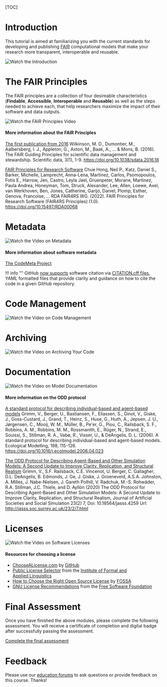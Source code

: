 [TOC]

# Introduction

This tutorial is aimed at familiarizing you with the current standards for developing and publishing [FAIR](#the-fair-principles) computational models that make your research more transparent, interoperable and reusable.

![Watch the Introduction](https://www.youtube.com/watch?v=Am3aNtXQWec)

# The FAIR Principles

The FAIR principles are a collection of four desireable characteristics (**Findable**, **Accessible**, **Interoperable** and **Reusable**) as well as the steps needed to achieve each, that help researchers maximize the impact of their software and data outputs.

![Watch the FAIR Principles Video](https://www.youtube.com/watch?v=cQz6_c6VsKo)

#### More information about the FAIR Principles

[The first publication from 2016](https://doi.org/10.1038/sdata.2016.18)
Wilkinson, M. D., Dumontier, M., Aalbersberg, I. J., Appleton, G., Axton, M., Baak, A., ... & Mons, B. (2016). The FAIR Guiding Principles for scientific data management and stewardship. Scientific data, 3(1), 1-9. https://doi.org/10.1038/sdata.2016.18

[FAIR Principles for Research Software](https://doi.org/10.15497/RDA00068)
Chue Hong, Neil P., Katz, Daniel S., Barker, Michelle, Lamprecht, Anna-Lena, Martinez, Carlos, Psomopoulos, Fotis E., Harrow, Jen, Castro, Leyla Jael, Gruenpeter, Morane, Martinez, Paula Andrea, Honeyman, Tom, Struck, Alexander, Lee, Allen, Loewe, Axel, van Werkhoven, Ben, Jones, Catherine, Garijo, Daniel, Plomp, Esther, Genova, Francoise, … RDA FAIR4RS WG. (2022). FAIR Principles for Research Software (FAIR4RS Principles) (1.0). https://doi.org/10.15497/RDA00068

# Metadata

![Watch the Video on Metadata](https://www.youtube.com/watch?v=UaWwHv5O2Pc)

#### More information about software metadata

[The CodeMeta Project](https://codemeta.github.io/index.html)

!!! info ""
    GitHub [now supports](https://docs.github.com/en/repositories/managing-your-repositorys-settings-and-features/customizing-your-repository/about-citation-files) software citation via [CITATION.cff files](https://citation-file-format.github.io/), YAML formatted files that provide clarity and guidance on how to cite the code in a given GitHub repository.

# Code Management

![Watch the Video on Code Management](https://www.youtube.com/watch?v=ozZJEGNuwz8)

# Archiving

![Watch the Video on Archiving Your Code](https://www.youtube.com/watch?v=uodCLUADYE4)

# Documentation

![Watch the Video on Model Documentation](https://www.youtube.com/watch?v=iN6iBwaHR68)

#### More information on the ODD protocol

[A standard protocol for describing individual-based and agent-based models](https://doi.org/10.1016/j.ecolmodel.2006.04.023)
Grimm, V., Berger, U., Bastiansen, F., Eliassen, S., Ginot, V., Giske, J., Goss-Custard, J., Grand, T., Heinz, S., Huse, G., Huth, A., Jepsen, J. U., Jørgensen, C., Mooij, W. M., Müller, B., Pe'er, G., Piou, C., Railsback, S. F., Robbins, A. M., Robbins, M. M., Rossmanith, E., Rüger, N., Strand, E., Souissi, S., Stillman, R. A., Vabø, R., Visser, U., & DeAngelis, D. L. (2006). A standard protocol for describing individual-based and agent-based models. Ecological Modelling, 198, 115-126. https://doi.org/10.1016/j.ecolmodel.2006.04.023

[The ODD Protocol for Describing Agent-Based and Other Simulation Models: A Second Update to Improve Clarity, Replication, and Structural Realism](http://jasss.soc.surrey.ac.uk/23/2/7.html)
Grimm, V., S.F. Railsback, C.E. Vincenot, U. Berger, C. Gallagher, D.L. DeAngelis, B. Edmonds, J. Ge, J. Giske, J. Groeneveld, A.S.A. Johnston, A. Milles, J. Nabe-Nielsen, J. Gareth Polhill, V. Radchuk, M.-S. Rohwäder, R.A. Stillman, J.C. Thiele, and D. Ayllón (2020) The ODD Protocol for Describing Agent-Based and Other Simulation Models: A Second Update to Improve Clarity, Replication, and Structural Realism, Journal of Artificial Societies and Social Simulation 23(2) 7, Doi: 10.18564/jasss.4259 Url: http://jasss.soc.surrey.ac.uk/23/2/7.html

# Licenses

![Watch the Video on Software Licenses](https://www.youtube.com/watch?v=-OMLPF8ZFf4)

#### Resources for choosing a license

- [ChooseALicense.com](https://choosealicense.com/) by [GitHub](https://github.com/)
- [Public License Selector](https://ufal.github.io/public-license-selector/) from the [Institute of Formal and Applied Linguistics](https://ufal.mff.cuni.cz/)
- [How to Choose the Right Open Source License](https://fossa.com/blog/how-choose-right-open-source-license/) by [FOSSA](https://fossa.com/blog/how-choose-right-open-source-license/)
- [GNU License Recommendations](https://www.gnu.org/licenses/license-recommendations.en.html) from the [Free Software Foundation](https://www.fsf.org/)

# Final Assessment

Once you have finished the above modules, please complete the following assessment. You will receive a certificate of completion and digital badge after successfully passing the assessment.

[Complete the final assessment](https://forms.gle/5WjshdE2QXXpRhRh9)

# Feedback

Please use our [education forums](https://forum.comses.net/c/education) to ask questions or provide feedback on this course. Thanks!
